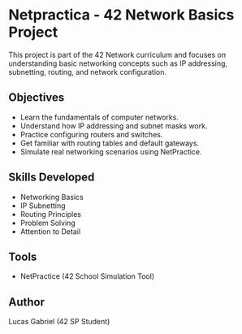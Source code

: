 # Netpractica - 42 Network Basics Project

This project is part of the 42 Network curriculum and focuses on understanding basic networking concepts such as IP addressing, subnetting, routing, and network configuration.

## Objectives

- Learn the fundamentals of computer networks.
- Understand how IP addressing and subnet masks work.
- Practice configuring routers and switches.
- Get familiar with routing tables and default gateways.
- Simulate real networking scenarios using NetPractice.

## Skills Developed

- Networking Basics
- IP Subnetting
- Routing Principles
- Problem Solving
- Attention to Detail

## Tools

- NetPractice (42 School Simulation Tool)

## Author

Lucas Gabriel (42 SP Student)
